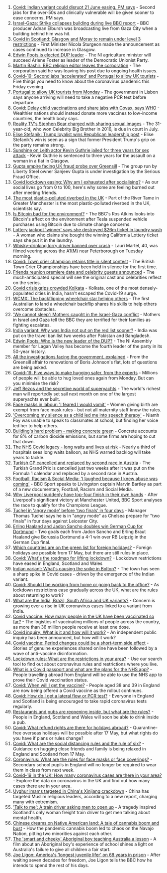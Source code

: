 1. [Covid: Indian variant could disrupt 21 June easing, PM says](https://www.bbc.co.uk/news/uk-57122817) - Second jabs for the over-50s and clinically vulnerable will be given sooner to ease concerns, PM says.
2. [Israel-Gaza: Strike collapses building during live BBC report](https://www.bbc.co.uk/news/world-middle-east-57114168) - BBC producer Adnan Elbursh was broadcasting live from Gaza City when a building behind him was hit.
3. [Covid in Scotland: Glasgow and Moray to remain under level 3 restrictions](https://www.bbc.co.uk/news/uk-scotland-57115876) - First Minister Nicola Sturgeon made the announcement as cases continued to increase in Glasgow.
4. [Edwin Poots is elected DUP leader](https://www.bbc.co.uk/news/uk-northern-ireland-57121825) - The NI agriculture minister will succeed Arlene Foster as leader of the Democratic Unionist Party.
5. [Martin Bashir: BBC religion editor leaves the corporation](https://www.bbc.co.uk/news/entertainment-arts-57120603) - The corporation said he was leaving his post due to ongoing health issues.
6. [Covid-19: Second jabs 'accelerated' and Portugal to allow UK tourists](https://www.bbc.co.uk/news/uk-57120761) - Five things you need to know about the coronavirus pandemic this Friday evening.
7. [Portugal to allow UK tourists from Monday](https://www.bbc.co.uk/news/business-57117918) - The government in Lisbon says anyone arriving will need to take a negative PCR test before departure.
8. [Covid: Delay child vaccinations and share jabs with Covax, says WHO](https://www.bbc.co.uk/news/world-57114734) - Wealthier nations should instead donate more vaccines to low-income countries, the health body says.
9. [Reality TV's Stephen Bear charged with sharing sexual images](https://www.bbc.co.uk/news/uk-england-essex-57113872) - The 31-year-old, who won Celebrity Big Brother in 2016, is due in court in July.
10. [Elise Stefanik: Trump loyalist wins Republican leadership post](https://www.bbc.co.uk/news/world-us-canada-57121629) - Elise Stefanik's win is seen as a sign that former President Trump's grip on the party remains strong.
11. [Sunshine on Leith actor Kevin Guthrie jailed for three years for sex attack](https://www.bbc.co.uk/news/uk-scotland-glasgow-west-57114209) - Kevin Guthrie is sentenced to three years for the assault on a woman in a flat in Glasgow.
12. [Gupta empire facing UK fraud probe over Greensill](https://www.bbc.co.uk/news/business-57114850) - The group run by Liberty Steel owner Sanjeev Gupta is under investigation by the Serious Fraud Office.
13. [Covid lockdown easing: Why am I exhausted after socialising?](https://www.bbc.co.uk/news/newsbeat-57100378) - As our social lives go from 0 to 100, here's why some are feeling burned out after meeting friends.
14. [The most plastic-polluted riverbed in the UK](https://www.bbc.co.uk/news/science-environment-57113470) - Part of the River Tame in Greater Manchester is the most plastic-polluted riverbed in the UK, scientists say.
15. [Is Bitcoin bad for the environment?](https://www.bbc.co.uk/news/world-57108641) - The BBC's Ros Atkins looks into Bitcoin's affect on the environment after Tesla suspended vehicle purchases using Bitcoin due to climate change concerns.
16. [Lottery jackpot 'winner' says she destroyed $26m ticket in laundry wash](https://www.bbc.co.uk/news/world-us-canada-57114728) - A woman who claims she bought the winning California Lottery ticket says she put it in the laundry.
17. [Whisky-drinking lorry driver banned over crash](https://www.bbc.co.uk/news/uk-england-cambridgeshire-57116195) - Lauri Martel, 40, was filmed veering across the A1(M) near Peterborough on Tuesday morning.
18. [Covid: Town crier champion retains title in silent contest](https://www.bbc.co.uk/news/uk-england-dorset-57113747) - The British Town Crier Championships have been held in silence for the first time.
19. [Friends reunion premiere date and celebrity guests announced](https://www.bbc.co.uk/news/entertainment-arts-57109563) - The much-anticipated special will see the original cast and celebrities reflect on the series.
20. [Covid crisis grips crowded Kolkata](https://www.bbc.co.uk/news/world-asia-india-57106648) - Kolkata, one of the most densely-populated cities in India, hasn't escaped the Covid-19 surge.
21. [WCMX: The backflipping wheelchair star helping others](https://www.bbc.co.uk/news/world-australia-57096337) - The first Australian to land a wheelchair backflip shares his skills to help others overcome obstacles.
22. ['We cannot sleep': Mothers caught in the Israel-Gaza conflict](https://www.bbc.co.uk/news/world-middle-east-57105473) - Mothers in Israel and Gaza tell the BBC they are terrified for their families as fighting escalates.
23. [India variant: Why was India not put on the red list sooner?](https://www.bbc.co.uk/news/56801288) - India was put on the travel ban list two weeks after Pakistan and Bangladesh.
24. [Edwin Poots: Who is the new leader of the DUP?](https://www.bbc.co.uk/news/uk-northern-ireland-57115975) - The NI Assembly member for Lagan Valley has become the fourth leader of the party in its 50-year history.
25. [All the investigations facing the government, explained](https://www.bbc.co.uk/news/uk-politics-56926219) - From the Greensill affair to renovations of Boris Johnson's flat, lots of questions are being asked.
26. [Covid-19: Five ways to make hugging safer, from the experts](https://www.bbc.co.uk/news/uk-57083571) - Millions of people will be able to hug loved ones again from Monday. But can you minimise the risk?
27. [Jeff Bezos and the secretive world of superyachts](https://www.bbc.co.uk/news/world-us-canada-57079327) - The world's richest man will reportedly set sail next month on one of the largest superyachts ever built.
28. [Face masks in labour: 'I feared I would vomit'](https://www.bbc.co.uk/news/health-57021736) - Women giving birth are exempt from face mask rules - but not all maternity staff know the rules.
29. ['Overcoming my silence as a child led me into speech therapy'](https://www.bbc.co.uk/news/uk-england-merseyside-57062085) - Niamh Foy was unable to speak to classmates at school, but finding her voice led her to help others.
30. [Building's hard problem - making concrete green](https://www.bbc.co.uk/news/business-56716859) - Concrete accounts for 8% of carbon dioxide emissions, but some firms are hoping to cut that down.
31. [The NHS Covid legacy - long waits and lives at risk](https://www.bbc.co.uk/news/health-57092797) - Nearly a third of hospitals sees long waits balloon, as NHS warned backlog will take years to tackle.
32. [Turkish GP cancelled and replaced by second race in Austria](https://www.bbc.co.uk/sport/formula1/57115403) - The Turkish Grand Prix is cancelled just two weeks after it was put on the Formula 1 calendar and replaced by a second race in Austria.
33. [Football, Racism & Social Media: 'I laughed because I knew abuse was coming'](https://www.bbc.co.uk/sport/football/57070587) - BBC Sport speaks to Livingston captain Marvin Bartley as part of a new documentary, Football, Racism and Social Media.
34. [Why Liverpool suddenly have top-four finish in their own hands](https://www.bbc.co.uk/sport/football/57049608) - After Liverpool's significant victory at Manchester United, BBC Sport analyses the race to qualify for the Champions League.
35. [Tuchel in 'angry mode' before 'two finals' in four days](https://www.bbc.co.uk/sport/football/57119089) - Manager Thomas Tuchel says he is in "angry mode" as Chelsea prepare for "two finals" in four days against Leicester City.
36. [Erling Haaland and Jadon Sancho doubles win German Cup for Dortmund](https://www.bbc.co.uk/sport/av/football/57110107) - Two goals each from Jadon Sancho and Erling Braut Haaland give Borussia Dortmund a 4-1 win over RB Leipzig in the German Cup final.
37. [Which countries are on the green list for foreign holidays?](https://www.bbc.co.uk/news/explainers-52544307) - Foreign holidays are possible from 17 May, but there are still rules in place.
38. [Covid: What's the roadmap for lifting lockdown?](https://www.bbc.co.uk/news/explainers-52530518) - Lockdown restrictions have eased in England, Scotland and Wales
39. [Indian variant: What's causing the spike in Bolton?](https://www.bbc.co.uk/news/health-57094274) - The town has seen a sharp spike in Covid cases - driven by the emergence of the Indian variant.
40. [Covid: Should I be working from home or going back to the office?](https://www.bbc.co.uk/news/business-52567567) - As lockdown restrictions ease gradually across the UK, what are the rules about returning to work?
41. [What are the India, Brazil, South Africa and UK variants?](https://www.bbc.co.uk/news/health-55659820) - Concern is growing over a rise in UK coronavirus cases linked to a variant from India.
42. [Covid vaccine: How many people in the UK have been vaccinated so far?](https://www.bbc.co.uk/news/health-55274833) - The logistics of vaccinating millions of people across the country, as more than 36 million people receive at least one dose.
43. [Covid inquiry: What is it and how will it work?](https://www.bbc.co.uk/news/explainers-57085964) - An independent public inquiry has been announced, but how will it work?
44. [Covid vaccine: Period changes could be a short-term side effect](https://www.bbc.co.uk/news/health-56901353) - Stories of genuine experiences shared online have been followed by a wave of anti-vaccine disinformation.
45. [Lockdown rules: What are the restrictions in your area?](https://www.bbc.co.uk/news/uk-54373904) - Use our search tool to find out about coronavirus rules and restrictions where you live.
46. [What is a Covid passport and what are the plans for the NHS app?](https://www.bbc.co.uk/news/explainers-55718553) - People travelling abroad from England will be able to use the NHS app to prove their Covid vaccination status.
47. [Covid: When will I get the vaccine?](https://www.bbc.co.uk/news/health-55045639) - People aged 38 and 39 in England are now being offered a Covid vaccine as the rollout continues.
48. [Covid: How do I get a lateral flow or PCR test?](https://www.bbc.co.uk/news/health-51943612) - Everyone in England and Scotland is being encouraged to take rapid coronavirus tests regularly.
49. [Restaurants and pubs are reopening inside, but what are the rules?](https://www.bbc.co.uk/news/business-52977388) - People in England, Scotland and Wales will soon be able to drink inside a pub.
50. [Covid: What refund rights are there for holidays abroad?](https://www.bbc.co.uk/news/business-51615412) - Quarantine-free overseas holidays will be possible after 17 May, but what rights do you have if plans or rules change?
51. [Covid: What are the social distancing rules and the rule of six?](https://www.bbc.co.uk/news/uk-51506729) - Guidance on hugging close friends and family is being relaxed in England and Scotland from 17 May.
52. [Coronavirus: What are the rules for face masks or face coverings?](https://www.bbc.co.uk/news/health-51205344) - Secondary school pupils in England will no longer be required to wear them in class from next week.
53. [Covid-19 in the UK: How many coronavirus cases are there in your area?](https://www.bbc.co.uk/news/uk-51768274) - Explore the data on coronavirus in the UK and find out how many cases there are in your area.
54. [Uyghur imams targeted in China's Xinjiang crackdown](https://www.bbc.co.uk/news/world-asia-china-56986057) - China has targeted Muslim religious leaders, according to a new report, charging many with extremism.
55. ['Talk to me': A train driver asking men to open up](https://www.bbc.co.uk/news/stories-57060971) - A tragedy inspired Scotland's only woman freight train driver to get men talking about mental health.
56. [Chinese dreams on Native American land: A tale of cannabis boom and bust](https://www.bbc.co.uk/news/world-us-canada-56835897) - How the pandemic cannabis boom led to chaos on the Navajo Nation, pitting two minorities against each other.
57. [The 'smart and cheeky' Aboriginal boy teaching Australia a lesson](https://www.bbc.co.uk/news/stories-56544429) - A film about an Aboriginal boy's experience of school shines a light on Australia's failure to give all children a fair start.
58. [Joe Ligon: America's 'longest juvenile lifer' on 68 years in prison](https://www.bbc.co.uk/news/world-us-canada-57022924) - After waiting seven decades for freedom, Joe Ligon tells the BBC how he intends to spend the rest of his days.
